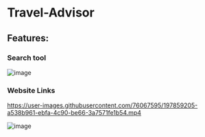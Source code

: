 # Travel-Advisor

## Features:
### Search tool
![image](https://user-images.githubusercontent.com/76067595/197861112-a546fe18-fcc1-4507-957e-2b5e8649d84f.png)
### Website Links

https://user-images.githubusercontent.com/76067595/197859205-a538b961-ebfa-4c90-be66-3a7571fe1b54.mp4

![image](https://user-images.githubusercontent.com/76067595/197861270-b9d703fa-5a0c-4a16-a372-14f729ab1437.png)
